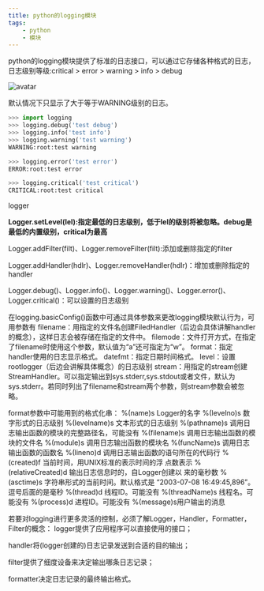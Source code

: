 ```yaml
---
title: python的logging模块
tags:
    - python
    - 模块
---
```

[100864]:http://qdgd8wb46.bkt.clouddn.com/md/100864.png

python的logging模块提供了标准的日志接口，可以通过它存储各种格式的日志，日志级别等级:critical > error > warning > info > debug

![avatar][100864]

默认情况下只显示了大于等于WARNING级别的日志。

```py
>>> import logging
>>> logging.debug('test debug')
>>> logging.info('test info')
>>> logging.warning('test warning')
WARNING:root:test warning

>>> logging.error('test error')
ERROR:root:test error

>>> logging.critical('test critical')
CRITICAL:root:test critical
```

logger

**Logger.setLevel(lel):指定最低的日志级别，低于lel的级别将被忽略。debug是最低的内置级别，critical为最高**

Logger.addFilter(filt)、Logger.removeFilter(filt):添加或删除指定的filter

Logger.addHandler(hdlr)、Logger.removeHandler(hdlr)：增加或删除指定的handler

Logger.debug()、Logger.info()、Logger.warning()、Logger.error()、Logger.critical()：可以设置的日志级别

在logging.basicConfig()函数中可通过具体参数来更改logging模块默认行为，可用参数有
filename：用指定的文件名创建FiledHandler（后边会具体讲解handler的概念），这样日志会被存储在指定的文件中。
filemode：文件打开方式，在指定了filename时使用这个参数，默认值为“a”还可指定为“w”。
format：指定handler使用的日志显示格式。 
datefmt：指定日期时间格式。 
level：设置rootlogger（后边会讲解具体概念）的日志级别 
stream：用指定的stream创建StreamHandler。可以指定输出到sys.stderr,sys.stdout或者文件，默认为sys.stderr。若同时列出了filename和stream两个参数，则stream参数会被忽略。

format参数中可能用到的格式化串：
%(name)s Logger的名字
%(levelno)s 数字形式的日志级别
%(levelname)s 文本形式的日志级别
%(pathname)s 调用日志输出函数的模块的完整路径名，可能没有
%(filename)s 调用日志输出函数的模块的文件名
%(module)s 调用日志输出函数的模块名
%(funcName)s 调用日志输出函数的函数名
%(lineno)d 调用日志输出函数的语句所在的代码行
%(created)f 当前时间，用UNIX标准的表示时间的浮 点数表示
%(relativeCreated)d 输出日志信息时的，自Logger创建以 来的毫秒数
%(asctime)s 字符串形式的当前时间。默认格式是 “2003-07-08 16:49:45,896”。逗号后面的是毫秒
%(thread)d 线程ID。可能没有
%(threadName)s 线程名。可能没有
%(process)d 进程ID。可能没有
%(message)s用户输出的消息

若要对logging进行更多灵活的控制，必须了解Logger，Handler，Formatter，Filter的概念：
logger提供了应用程序可以直接使用的接口；

handler将(logger创建的)日志记录发送到合适的目的输出；

filter提供了细度设备来决定输出哪条日志记录；

formatter决定日志记录的最终输出格式。
